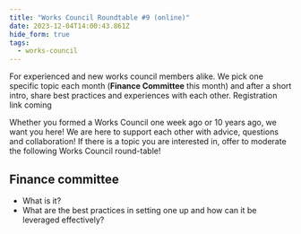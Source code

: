 ```yaml
---
title: "Works Council Roundtable #9 (online)"
date: 2023-12-04T14:00:43.861Z
hide_form: true
tags:
  - works-council
---
```

For experienced and new works council members alike. We pick one specific topic each month (**Finance Committee** this month) and after a short intro, share best practices and experiences with each other. Registration link coming

Whether you formed a Works Council one week ago or 10 years ago, we want you here! We are here to support each other with advice, questions and collaboration! If there is a topic you are interested in, offer to moderate the following Works Council round-table!

## Finance committee
* What is it?
* What are the best practices in setting one up and how can it be leveraged effectively? 
